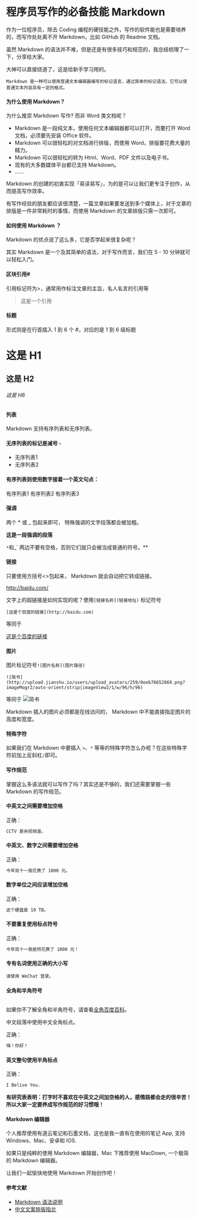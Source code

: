 # 程序员写作的必备技能 Markdown

作为一位程序员，除去 Coding 编程的硬技能之外，写作的软件能也是需要培养的，而写作处处离不开 Markdown，比如 GitHub 的 Readme 文档。

虽然 Markdown 的语法并不难，但是还是有很多技巧和规范的，我总结梳理了一下，分享给大家。

大神可以直接绕道了，这是给新手学习用的。
```text
Markdown 是一种可以使用普通文本编辑器编写的标记语言，通过简单的标记语法，它可以使普通文本内容具有一定的格式。
```
#### 为什么使用 Markdown？
为什么推崇 Markdown 写作? 而非 Word 类文档呢？

- Markdown 是一段纯文本，使用任何文本编辑器都可以打开，而要打开 Word 文档，必须要先安装 Office 软件。
- Markdown 可以很轻松的对文档进行排版，而使用 Word，排版要花费大量的精力。
- Markdown 可以很轻松的转为 Html、Word、PDF 文件以及电子书。
- 现有的大多数媒体平台都已支持 Markdown。
- ……

Markdown 的创建的初衷实现「易读易写」，为的是可以让我们更专注于创作，从而提高写作效率。

有写作经验的朋友都应该很清楚，一篇文章如果要发送到多个媒体上，对于文章的排版是一件非常耗时的事情，而使用 Markdown 的文章排版只需一次即可。

#### 如何使用 Markdown ？

Markdown 的优点说了这么多，它是否学起来很复杂呢？

其实 Markdown 是一个及其简单的语法，对于写作而言，我们在 5 - 10 分钟就可以轻松入门。

#### 区块引用#

引用标记符为>，通常用作标注文章的主旨，名人名言的引用等

> 这是一个引用

#### 标题

形式则是在行首插入 1 到 6 个 #，对应的是 1 到 6 级标题

# 这是 H1
## 这是 H2
###### 这是 H6 

#### 列表

Markdown 支持有序列表和无序列表。

#### 无序列表的标记是减号 -

- 无序列表1
- 无序列表2

#### 有序列表则使用数字接着一个英文句点：

有序列表1
有序列表2
有序列表3

#### 强调

两个 * 或 _ 包起来即可， 特殊强调的文字段落都会被加粗。

**这是一段强调的段落**

`*`和_` 两边不要有空格，否则它们就只会被当成普通的符号。**

#### 链接

只要使用方括号<>包起来， Markdown 就会自动把它转成链接。

http://baidu.com/

文字上的超链接是如何实现的呢？使用`[链接名称](链接地址)` 标记符号

`[这是个百度的链接](http://baidu.com)`

等同于

[这是个百度的链接](http://baidu.com)

#### 图片

图片标记符号`![图片名称](图片路径)`

`![简书](http://upload.jianshu.io/users/upload_avatars/259/0eeb76652869.png?imageMogr2/auto-orient/strip|imageView2/1/w/96/h/96)`

等同于
![简书](http://upload.jianshu.io/users/upload_avatars/259/0eeb76652869.png?imageMogr2/auto-orient/strip|imageView2/1/w/96/h/96)

Markdown 插入的图片必须都是在线访问的， Markdown 中不能直接指定图片的高度和宽度。

#### 特殊字符

如果我们在 Markdown 中要插入 `>`、`*` 等等的特殊字符怎么办呢？在这些特殊字符前加上反斜杠`/`即可。

#### 写作规范

掌握这么多语法就可以写作了吗？其实还是不够的，我们还需要掌握一些 Markdown 的写作规范。

#### 中英文之间需要增加空格

正确：
```tex
CCTV 是央视频道。
```

#### 中英文、数字之间需要增加空格

正确：
```tex
今年双十一我花费了 1000 元。
```

#### 数字单位之间应该增加空格

正确：
```tex
这个硬盘是 10 TB。
```

#### 不要重复使用标点符号

正确：
```tex
今年双十一我居然花费了 1000 元！
```
#### 专有名词使用正确的大小写
```tex
请使用 WeChat 登录。
```

#### 全角和半角符号
```text

```
如果你不了解全角和半角符号，请查看[全角百度百科](https://baike.baidu.com/item/%E5%85%A8%E8%A7%92/9323113?fr=aladdin)。

中文段落中使用中文全角标点。

正确：
```tex
嗨！你好！
```

#### 英文整句使用半角标点

正确：
```tex
I Belive You.
```

**有研究表表明：打字时不喜欢在中英文之间加空格的人，感情路都会走的很辛苦！所以大家一定要养成写作规范的好习惯哦！**

#### Markdown 编辑器

个人推荐使用有道云笔记和石墨文档，这也是我一直有在使用的笔记 App, 支持 Windows、Mac、安卓和 IOS.


如果只是纯粹的使用 Markdown 编辑器，Mac 下推荐使用 MacDown, 一个极简的 Markdown 编辑器。

让我们一起愉快地使用 Markdown 开始创作吧！

#### 参考文献

- [Markdown 语法说明](https://www.appinn.com/markdown/index.html#philosophy)
- [中文文案排版指北](https://github.com/sparanoid/chinese-copywriting-guidelines)
